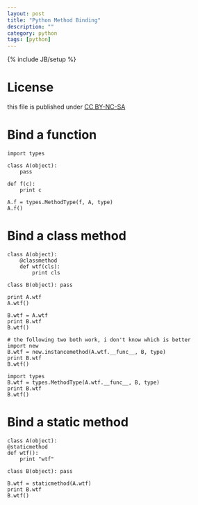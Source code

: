 ```yaml
---
layout: post
title: "Python Method Binding"
description: ""
category: python
tags: [python]
---
```

{% include JB/setup %}
# License
this file is published under [CC BY-NC-SA](http://creativecommons.org/licenses/by-nc-sa/3.0/)

# Bind a function

    import types

    class A(object):
        pass

    def f(c):
        print c

    A.f = types.MethodType(f, A, type)
    A.f()

# Bind a class method

    class A(object):
        @classmethod
        def wtf(cls):
            print cls

    class B(object): pass

    print A.wtf
    A.wtf()

    B.wtf = A.wtf
    print B.wtf
    B.wtf()

    # the following two both work, i don't know which is better
    import new
    B.wtf = new.instancemethod(A.wtf.__func__, B, type)
    print B.wtf
    B.wtf()

    import types
    B.wtf = types.MethodType(A.wtf.__func__, B, type)
    print B.wtf
    B.wtf()

# Bind a static method

    class A(object):
    @staticmethod
    def wtf():
        print "wtf"

    class B(object): pass

    B.wtf = staticmethod(A.wtf)
    print B.wtf
    B.wtf()
